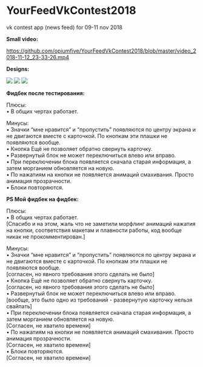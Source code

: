 # YourFeedVkContest2018
vk contest app (news feed) for 09-11 nov 2018

<b>Small video:</b> 

https://github.com/opiumfive/YourFeedVkContest2018/blob/master/video_2018-11-12_23-33-26.mp4

<b>Designs:</b>

<img src="https://github.com/opiumfive/YourFeedVkContest2018/blob/master/VK%20Mobile%20Challenge1.png?raw=true"/>

<img src="https://github.com/opiumfive/YourFeedVkContest2018/blob/master/VK%20Mobile%20Challenge2.png?raw=true"/>

<img src="https://github.com/opiumfive/YourFeedVkContest2018/blob/master/VK%20Mobile%20Challenge3.png?raw=true"/>


<b>Фидбек после тестирования:</b>

Плюсы: </br>
• В общих чертах работает.

Минусы:</br>
• Значки “мне нравится” и “пропустить” появляются по центру экрана и не двигаются вместе с карточкой. По кнопкам эти плашки не появляются вообще.</br>
• Кнопка Ещё не позволяет обратно свернуть карточку.</br>
• Развернутый блок не может переключиться влево или вправо.</br> 
• При переключении блока появляется сначала старая информация, а затем морганием обновляется на новую.</br> 
• По нажатиям на кнопки не появляется анимаций смахивания. Просто анимация прозрачности.</br> 
• Блоки повторяются.</br>

<b>PS Мой фидбек на фидбек:</b>

Плюсы:</br>
• В общих чертах работает.</br> 
[Спасибо и на этом, жаль что не заметили морфлинг анимаций нажатия на кнопки, соответствия макетам и плавности работы, код вообще никак не прокомментирован.]

Минусы:</br>
• Значки “мне нравится” и “пропустить” появляются по центру экрана и не двигаются вместе с карточкой. По кнопкам эти плашки не появляются вообще.</br> 
[согласен, но явного требования этого сделать не было]</br>
• Кнопка Ещё не позволяет обратно свернуть карточку.</br>
[согласен, но явного требования этого сделать не было]</br>
• Развернутый блок не может переключиться влево или вправо.</br> 
[вообще, это было одно из требований - развернутую карточку нельзя свайпать]</br>
• При переключении блока появляется сначала старая информация, а затем морганием обновляется на новую.</br> 
[Согласен, не хватило времени]</br>
• По нажатиям на кнопки не появляется анимаций смахивания. Просто анимация прозрачности.</br> 
[Согласен, не хватило времени]</br>
• Блоки повторяются.</br> 
[Согласен, не хватило времени]</br>
